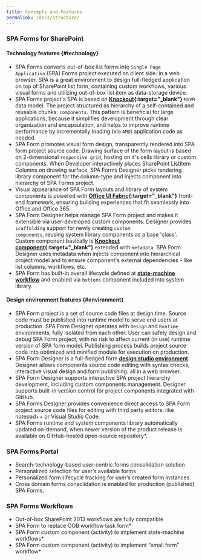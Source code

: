```yaml
---
title: Concepts and Features
permalink: /docs/structure/
---
```


### SPA Forms for SharePoint
#### Technology features {#technology}

* SPA Forms converts out-of-box list forms into <code>Single Page Application</code> (SPA) Forms project executed on client side: in a web browser.  SPA is a great environment to design full-fledged application on top of SharePoint list form, containing custom workflows, various visual forms and utilizing out-of-box list item as data-storage device.
* SPA Forms project's SPA is based on <b>[Knockout](http://knockoutjs.com/documentation/introduction.html){:target="_blank"}</b> <code>MVVM</code> data model. The project structured as hierarchy of a self-contained and reusable chunks: <code>components</code>. This pattern is beneficial for large applications, because it simplifies development through clear organization and encapsulation, and helps to improve runtime performance by incrementally loading (via <code>AMD</code>) application code as needed.
* SPA Form promotes visual form design, transparently rendered into SPA form project source code. Drawing surface of the form layout is based on 2-dimensional <code>responsive grid</code>, hosting on it's cells library or custom components. When Developer interactively places SharePoint ListItem Columns on drawing surface, SPA Forms Designer picks rendering library component for the column-type and injects component into hierarchy of SPA Forms project. 
* Visual appearance of SPA Form layouts and library of system components is powered with <b>[Office UI Fabric](https://dev.office.com/fabric){:target="_blank"}</b> front-end framework, ensuring building experiences that fit seamlessly into Office and Office 365.
* SPA Form Designer helps manage SPA Form project and makes it extensible via user-developed custom components. Designer provides <code>scaffolding</code> support for newly creating <code>custom components</code>, reusing system library components as a base 'class'. Custom component basically is <b>[Knockout component](http://knockoutjs.com/documentation/component-overview.html){:target="_blank"}</b> extended with <code>metadata</code>. SPA Form Designer uses metadata when injects component into hierarchical project model and to ensure component's external dependencies - like list columns, workflows, etc.    
* SPA Form has built-in overall lifecycle defined at <b>[state-machine workflow](/docs/usage/#formstates)</b> and enabled via <code>buttons</code> component included into system library. 


#### Design environment features {#environment}

* SPA Form project is a set of source code files at design time. Source code must be published into runtime model to serve end users at production. SPA Form Designer operates with <code>Design</code> and <code>Runtime</code> environments, fully isolated from each other. User can safely design and debug SPA Form project, with no risk to affect current (in use) runtime version of SPA form model. Publishing process builds project source code into optimized and minified module for execution on production.
* SPA Form Designer is a full-fledged form <b>[design studio environment](/docs/designer-overview/)</b>. Designer allows components source code editing with syntax checks, interactive visual design and form publishing: all in a web browser. 
* SPA Form Designer supports interactive SPA project hierarchy development, including custom components management. Designer supports built-in version control for project components integrated with GitHub. 
* SPA Forms Designer provides convenience direct access to SPA Form project source code files for editing with third party editors, like notepad++ or Visual Studio Code.
* SPA Forms runtime and system components library automatically updated on-demand, when newer version of the product release is available on GitHub-hosted open-source repository*.

### SPA Forms Portal
* Search-technology-based user-centric forms consolidation solution
* Personalized selection for user’s available forms
* Personalized form-lifecycle tracking for user’s created form instances.
* Cross domain forms consolidation is enabled for production (published) SPA Forms.

### SPA Forms Workflows
* Out-of-box SharePoint 2013 workflows are fully compatible
* SPA Form to replace OOB workflow task form*
* SPA Form custom component (activity) to implement state-machine workflows*
* SPA Form custom component (activity) to implement “email form” workflow*

